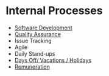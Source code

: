# Internal Processes

- [Software Development](process/software-development.md)
- [Quality Assurance](process/quality-assurance.md)
- Issue Tracking
- Agile
- Daily Stand-ups
- [Days Off/ Vacations / Holidays](process/vacation.md)
- [Remuneration](process/remuniration.md)

